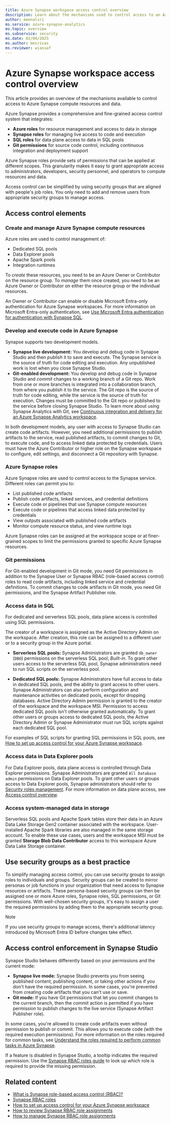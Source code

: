 ```yaml
---
title: Azure Synapse workspace access control overview
description: Learn about the mechanisms used to control access to an Azure Synapse workspace and the resources and code artifacts it contains.
author: meenalsri
ms.service: azure-synapse-analytics
ms.topic: overview
ms.subservice: security
ms.date: 02/04/2025
ms.author: mesrivas
ms.reviewer: wiassaf
---
```

# Azure Synapse workspace access control overview

This article provides an overview of the mechanisms available to control access to Azure Synapse compute resources and data.  

Azure Synapse provides a comprehensive and fine-grained access control system that integrates:

- **Azure roles** for resource management and access to data in storage
- **Synapse roles** for managing live access to code and execution
- **SQL roles** for data plane access to data in SQL pools
- **Git permissions** for source code control, including continuous integration and deployment support

Azure Synapse roles provide sets of permissions that can be applied at different scopes. This granularity makes it easy to grant appropriate access to administrators, developers, security personnel, and operators to compute resources and data.

Access control can be simplified by using security groups that are aligned with people's job roles. You only need to add and remove users from appropriate security groups to manage access.

## Access control elements

### Create and manage Azure Synapse compute resources

Azure roles are used to control management of: 
- Dedicated SQL pools
- Data Explorer pools
- Apache Spark pools
- Integration runtimes

To *create* these resources, you need to be an Azure Owner or Contributor on the resource group. To *manage* them once created, you need to be an Azure Owner or Contributor on either the resource group or the individual resources. 

An Owner or Contributor can enable or disable Microsoft Entra-only authentication for Azure Synapse workspaces. For more information on Microsoft Entra-only authentication, see [Use Microsoft Entra authentication for authentication with Synapse SQL](../sql/active-directory-authentication.md).

### Develop and execute code in Azure Synapse

Synapse supports two development models.

- **Synapse live development:** You develop and debug code in Synapse Studio and then *publish* it to save and execute. The Synapse service is the source of truth for code editing and execution. Any unpublished work is lost when you close Synapse Studio.  
- **Git-enabled development:** You develop and debug code in Synapse Studio and *commit* changes to a working branch of a Git repo. Work from one or more branches is integrated into a collaboration branch, from where you *publish* it to the service. The Git repo is the source of truth for code editing, while the service is the source of truth for execution. Changes must be committed to the Git repo or published to the service before closing Synapse Studio. To learn more about using Synapse Analytics with Git, see [Continuous integration and delivery for an Azure Synapse Analytics workspace](../cicd/continuous-integration-delivery.md).

In both development models, any user with access to Synapse Studio can create code artifacts. However, you need additional permissions to publish artifacts to the service, read published artifacts, to commit changes to Git, to execute code, and to access linked data protected by credentials. Users must have the Azure Contributor or higher role on the Synapse workspace to configure, edit settings, and disconnect a Git repository with Synapse.

### Azure Synapse roles

Azure Synapse roles are used to control access to the Synapse service. Different roles can permit you to: 

- List published code artifacts
- Publish code artifacts, linked services, and credential definitions
- Execute code or pipelines that use Synapse compute resources
- Execute code or pipelines that access linked data protected by credentials
- View outputs associated with published code artifacts
- Monitor compute resource status, and view runtime logs

Azure Synapse roles can be assigned at the workspace scope or at finer-grained scopes to limit the permissions granted to specific Azure Synapse resources.

### Git permissions

For Git-enabled development in Git mode, you need Git permissions in addition to the Synapse User or Synapse RBAC (role-based access control) roles to read code artifacts, including linked service and credential definitions. To commit changes to code artifacts in Git mode, you need Git permissions, and the Synapse Artifact Publisher role.

### Access data in SQL

For dedicated and serverless SQL pools, data plane access is controlled using SQL permissions. 

The creator of a workspace is assigned as the Active Directory Admin on the workspace. After creation, this role can be assigned to a different user or to a security group in the Azure portal.

- **Serverless SQL pools:** Synapse Administrators are granted `db_owner` (`DBO`) permissions on the serverless SQL pool, *Built-in*. To grant other users access to the serverless SQL pool, Synapse administrators need to run SQL scripts on the serverless pool.  

- **Dedicated SQL pools:** Synapse Administrators have full access to data in dedicated SQL pools, and the ability to grant access to other users. Synapse Administrators can also perform configuration and maintenance activities on dedicated pools, except for dropping databases. Active Directory Admin permission is granted to the creator of the workspace and the workspace MSI. Permission to access dedicated SQL pools isn't otherwise granted automatically. To grant other users or groups access to dedicated SQL pools, the Active Directory Admin or Synapse Administrator must run SQL scripts against each dedicated SQL pool.

For examples of SQL scripts for granting SQL permissions in SQL pools, see [How to set up access control for your Azure Synapse workspace](./how-to-set-up-access-control.md).  

### Access data in Data Explorer pools

For Data Explorer pools, data plane access is controlled through Data Explorer permissions. Synapse Administrators are granted `All Database admin` permissions on Data Explorer pools. To grant other users or groups access to Data Explorer pools, Synapse administrators should refer to [Security roles management](/azure/data-explorer/kusto/management/security-roles?context=/azure/synapse-analytics/context/context). For more information on data plane access, see [Access control overview](/azure/data-explorer/kusto/management/access-control/index?context=/azure/synapse-analytics/context/context).

### Access system-managed data in storage

Serverless SQL pools and Apache Spark tables store their data in an Azure Data Lake Storage Gen2 container associated with the workspace. User-installed Apache Spark libraries are also managed in the same storage account. To enable these use cases, users and the workspace MSI must be granted **Storage Blob Data Contributor** access to this workspace Azure Data Lake Storage container.  

## Use security groups as a best practice

To simplify managing access control, you can use security groups to assign roles to individuals and groups. Security groups can be created to mirror personas or job functions in your organization that need access to Synapse resources or artifacts. These persona-based security groups can then be assigned one or more Azure roles, Synapse roles, SQL permissions, or Git permissions. With well-chosen security groups, it's easy to assign a user the required permissions by adding them to the appropriate security group. 

>[!Note]
>If you use security groups to manage access, there's additional latency introduced by Microsoft Entra ID before changes take effect.

## Access control enforcement in Synapse Studio

Synapse Studio behaves differently based on your permissions and the current mode:

- **Synapse live mode:** Synapse Studio prevents you from seeing published content, publishing content, or taking other actions if you don't have the required permission. In some cases, you're prevented from creating code artifacts that you can't use or save. 
- **Git mode:** If you have Git permissions that let you commit changes to the current branch, then the commit action is permitted if you have permission to publish changes to the live service (Synapse Artifact Publisher role).  

In some cases, you're allowed to create code artifacts even without permission to publish or commit. This allows you to execute code (with the required execution permissions). For more information on the roles required for common tasks, see [Understand the roles required to perform common tasks in Azure Synapse](./synapse-workspace-understand-what-role-you-need.md).

If a feature is disabled in Synapse Studio, a tooltip indicates the required permission. Use the [Synapse RBAC roles guide](./synapse-workspace-synapse-rbac-roles.md#synapse-rbac-actions-and-the-roles-that-permit-them) to look up which role is required to provide the missing permission.

## Related content

- [What is Synapse role-based access control (RBAC)?](./synapse-workspace-synapse-rbac.md)
- [Synapse RBAC roles](./synapse-workspace-synapse-rbac-roles.md)
- [How to set up access control for your Azure Synapse workspace](./how-to-set-up-access-control.md)
- [How to review Synapse RBAC role assignments](./how-to-review-synapse-rbac-role-assignments.md)
- [How to manage Synapse RBAC role assignments](./how-to-manage-synapse-rbac-role-assignments.md)
